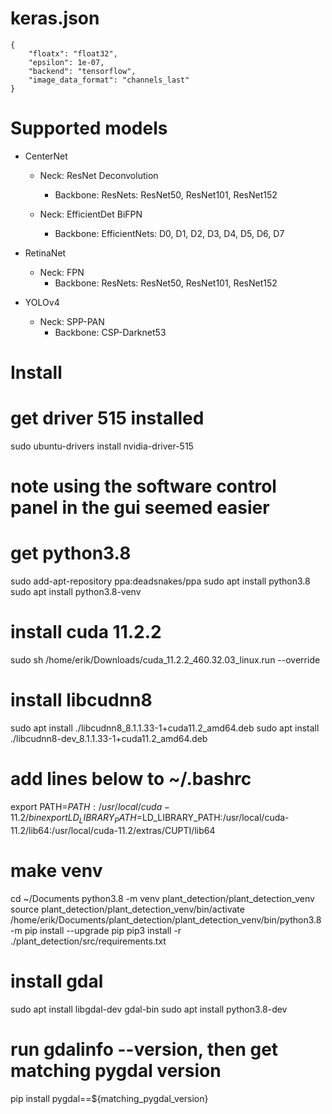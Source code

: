 # keras.json

```
{
    "floatx": "float32",
    "epsilon": 1e-07,
    "backend": "tensorflow",
    "image_data_format": "channels_last"
}
```


# Supported models

- CenterNet
	+ Neck: ResNet Deconvolution
		- Backbone: ResNets: ResNet50, ResNet101, ResNet152

	+ Neck: EfficientDet BiFPN
		- Backbone: EfficientNets: D0, D1, D2, D3, D4, D5, D6, D7


- RetinaNet
	+ Neck: FPN
		- Backbone: ResNets: ResNet50, ResNet101, ResNet152


- YOLOv4
	+ Neck: SPP-PAN
		- Backbone: CSP-Darknet53




# Install

# get driver 515 installed
sudo ubuntu-drivers install nvidia-driver-515
# note using the software control panel in the gui seemed easier

# get python3.8
sudo add-apt-repository ppa:deadsnakes/ppa
sudo apt install python3.8
sudo apt install python3.8-venv

# install cuda 11.2.2
sudo sh /home/erik/Downloads/cuda_11.2.2_460.32.03_linux.run --override

# install libcudnn8
sudo apt install ./libcudnn8_8.1.1.33-1+cuda11.2_amd64.deb
sudo apt install ./libcudnn8-dev_8.1.1.33-1+cuda11.2_amd64.deb

# add lines below to ~/.bashrc
export PATH=$PATH:/usr/local/cuda-11.2/bin
export LD_LIBRARY_PATH=$LD_LIBRARY_PATH:/usr/local/cuda-11.2/lib64:/usr/local/cuda-11.2/extras/CUPTI/lib64

# make venv
cd ~/Documents
python3.8 -m venv plant_detection/plant_detection_venv
source plant_detection/plant_detection_venv/bin/activate
/home/erik/Documents/plant_detection/plant_detection_venv/bin/python3.8 -m pip install --upgrade pip
pip3 install -r ./plant_detection/src/requirements.txt

# install gdal
sudo apt install libgdal-dev gdal-bin
sudo apt install python3.8-dev

# run gdalinfo --version, then get matching pygdal version
pip install pygdal==${matching_pygdal_version}